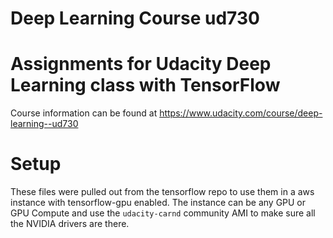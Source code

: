 # Deep Learning Course ud730

Assignments for Udacity Deep Learning class with TensorFlow
===========================================================

Course information can be found at https://www.udacity.com/course/deep-learning--ud730

# Setup

These files were pulled out from the tensorflow repo to use them in a aws instance 
with tensorflow-gpu enabled. The instance can be any GPU or GPU Compute and use the 
`udacity-carnd` community AMI to make sure all the NVIDIA drivers are there.


